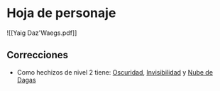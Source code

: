 # Hoja de personaje
![[Yaig Daz'Waegs.pdf]]
## Correcciones
- Como hechizos de nivel 2 tiene: [Oscuridad](https://roll20.net/compendium/dnd5e/Darkness), [Invisibilidad](https://roll20.net/compendium/dnd5e/Invisibility) y [Nube de Dagas](http://dnd5e.wikidot.com/spell:cloud-of-daggers)